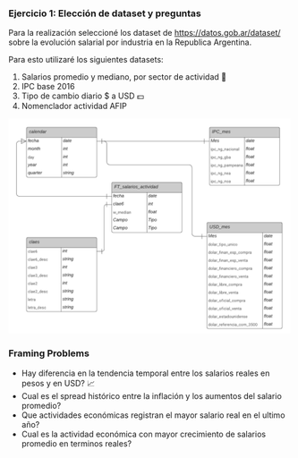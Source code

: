 ### Ejercicio 1: Elección de dataset y preguntas

Para la realización seleccioné los dataset de https://datos.gob.ar/dataset/ sobre la evolución salarial por industria en la Republica Argentina.

Para esto utilizaré los siguientes datasets:
1. Salarios promedio y mediano, por sector de actividad :money_with_wings:
2. IPC base 2016
3. Tipo de cambio diario $ a USD :dollar:
4. Nomenclador actividad AFIP

![DER](assets/images/DER_itba_ej1.png)

### Framing Problems

- Hay diferencia en la tendencia temporal entre los salarios reales en pesos y en USD? :chart_with_upwards_trend:
- Cual es el spread histórico entre la inflación y los aumentos del salario promedio?
- Que actividades económicas registran el mayor salario real en el ultimo año?
- Cual es la actividad económica con mayor crecimiento de salarios promedio en terminos reales?